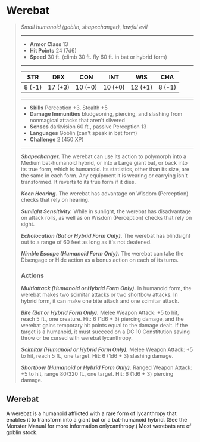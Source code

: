 # Werebat
>*Small humanoid (goblin, shapechanger), lawful evil*
>___
>- **Armor Class** 13
>- **Hit Points** 24 (7d6)
>- **Speed** 30 ft. (climb 30 ft. fly 60 ft. in bat or hybrid form)
>___
>|STR|DEX|CON|INT|WIS|CHA|
>|:---:|:---:|:---:|:---:|:---:|:---:|
>|8 (-1)|17 (+3)|10 (+0)|10 (+0)|12 (+1)|8 (-1)|
>___
>- **Skills** Perception +3, Stealth +5
>- **Damage Immunities** bludgeoning, piercing, and slashing from nonmagical attacks that aren't silvered
>- **Senses** darkvision 60 ft., passive Perception 13
>- **Languages** Goblin (can't speak in bat form)
>- **Challenge** 2 (450 XP)
>___
>***Shapechanger.*** The werebat can use its action to polymorph into a Medium bat-humanoid hybrid, or into a Large giant bat, or back into its true form, which is humanoid. Its statistics, other than its size, are the same in each form. Any equipment it is wearing or carrying isn't transformed. It reverts to its true form if it dies.  
>
>***Keen Hearing.*** The werebat has advantage on Wisdom (Perception) checks that rely on hearing.  
>
>***Sunlight Sensitivity.*** While in sunlight, the werebat has disadvantage on attack rolls, as well as on Wisdom (Perception) checks that rely on sight.  
>
>***Echolocation (Bat or Hybrid Form Only).*** The werebat has blindsight out to a range of 60 feet as long as it's not deafened.  
>
>***Nimble Escape (Humanoid Form Only).*** The werebat can take the Disengage or Hide action as a bonus action on each of its turns.  
>
>### Actions
>***Multiattack (Humanoid or Hybrid Form Only).*** In humanoid form, the werebat makes two scimitar attacks or two shortbow attacks. In hybrid form, it can make one bite attack and one scimitar attack.  
>
>***Bite (Bat or Hybrid Form Only).*** Melee Weapon Attack: +5 to hit, reach 5 ft., one creature. Hit: 6 (1d6 + 3) piercing damage, and the werebat gains temporary hit points equal to the damage dealt. If the target is a humanoid, it must succeed on a DC 10 Constitution saving throw or be cursed with werebat lycanthropy.  
>
>***Scimitar (Humanoid or Hybrid Form Only).*** Melee Weapon Attack: +5 to hit, reach 5 ft., one target. Hit: 6 (1d6 + 3) slashing damage.  
>
>***Shortbow (Humanoid or Hybrid Form Only).*** Ranged Weapon Attack: +5 to hit, range 80/320 ft., one target. Hit: 6 (1d6 + 3) piercing damage.
## Werebat
A werebat is a humanoid afflicted with a rare form of lycanthropy that enables it to transform into a giant bat or a bat-humanoid hybrid. (See the Monster Manual for more information onlycanthropy.) Most werebats are of goblin stock.